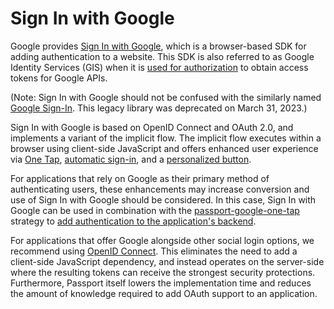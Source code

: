 # Sign In with Google

Google provides [Sign In with Google](https://developers.google.com/identity/gsi/web/guides/overview),
which is a browser-based SDK for adding authentication to a website.  This SDK
is also referred to as Google Identity Services (GIS) when it is [used for
authorization](https://developers.google.com/identity/oauth2/web/guides/overview)
to obtain access tokens for Google APIs.

(Note: Sign In with Google should not be confused with the similarly named
[Google Sign-In](../sign-in/).  This legacy library was deprecated on March 31,
2023.)

Sign In with Google is based on OpenID Connect and OAuth 2.0, and implements a
variant of the implicit flow.  The implicit flow executes within a browser using
client-side JavaScript and offers enhanced user experience via [One Tap](https://developers.google.com/identity/gsi/web/guides/offerings#one_tap),
[automatic sign-in](https://developers.google.com/identity/gsi/web/guides/offerings#automatic_sign-in),
and a [personalized button](https://developers.google.com/identity/gsi/web/guides/offerings#sign_in_with_google_button).

For applications that rely on Google as their primary method of authenticating
users, these enhancements may increase conversion and use of Sign In with Google
should be considered.  In this case, Sign In with Google can be used in
combination with the [passport-google-one-tap](https://www.passportjs.org/packages/passport-google-one-tap/)
strategy to [add authentication to the application's backend](https://developers.google.com/identity/gsi/web/guides/verify-google-id-token).

For applications that offer Google alongside other social login options, we
recommend using [OpenID Connect](../openid-connect/).  This eliminates the need
to add a client-side JavaScript dependency, and instead operates on the
server-side where the resulting tokens can receive the strongest security
protections.  Furthermore, Passport itself lowers the implementation time and
reduces the amount of knowledge required to add OAuth support to an application.
